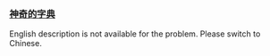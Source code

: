 ### [神奇的字典](https://leetcode.com/problems/US1pGT)

<p>English description is not available for the problem. Please switch to Chinese.</p>
